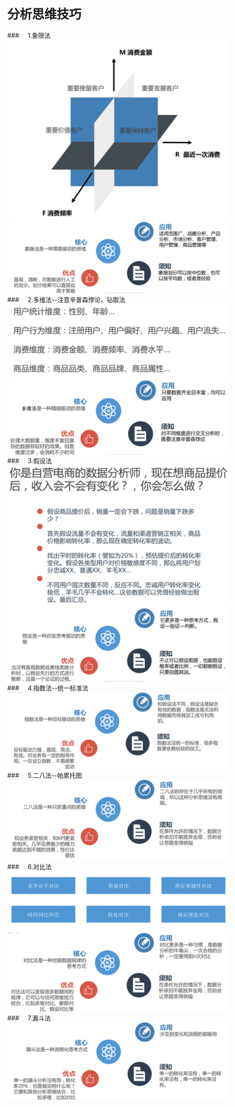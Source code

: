 # 分析思维技巧
###&nbsp;&nbsp;&nbsp;&nbsp;&nbsp;1.象限法
![](/assets/WX20190218-132259@2x.png)
![](/assets/WX20190218-132513@2x.png)
###&nbsp;&nbsp;&nbsp;&nbsp;&nbsp;2.多维法--注意辛普森悖论，钻取法
![](/assets/WX20190218-132641@2x.png)
![](/assets/WX20190218-132727@2x.png)
###&nbsp;&nbsp;&nbsp;&nbsp;&nbsp;3.假设法
![](/assets/WX20190218-133456@2x.png)
![](/assets/WX20190218-133513@2x.png)
###&nbsp;&nbsp;&nbsp;&nbsp;&nbsp;4.指数法--统一标准法
![](/assets/WX20190218-134121@2x.png)
###&nbsp;&nbsp;&nbsp;&nbsp;&nbsp;5.二八法--帕累托图
![](/assets/WX20190218-135011@2x.png)
###&nbsp;&nbsp;&nbsp;&nbsp;&nbsp;6.对比法
![](/assets/WX20190218-135335@2x.png)
![](/assets/WX20190218-135353@2x.png)
###&nbsp;&nbsp;&nbsp;&nbsp;&nbsp;7.漏斗法
![](/assets/WX20190218-135536@2x.png)






